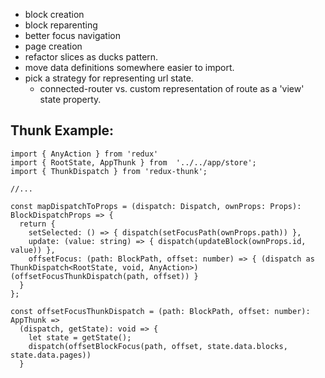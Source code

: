 * block creation
* block reparenting
* better focus navigation
* page creation
* refactor slices as ducks pattern.
* move data definitions somewhere easier to import.
* pick a strategy for representing url state.
  * connected-router vs. custom representation of route as a 'view' state property.

## Thunk Example:

```
import { AnyAction } from 'redux'
import { RootState, AppThunk } from  '../../app/store';
import { ThunkDispatch } from 'redux-thunk';

//...

const mapDispatchToProps = (dispatch: Dispatch, ownProps: Props): BlockDispatchProps => {
  return {
    setSelected: () => { dispatch(setFocusPath(ownProps.path)) },
    update: (value: string) => { dispatch(updateBlock(ownProps.id, value)) },
    offsetFocus: (path: BlockPath, offset: number) => { (dispatch as ThunkDispatch<RootState, void, AnyAction>)(offsetFocusThunkDispatch(path, offset)) }
  }
};

const offsetFocusThunkDispatch = (path: BlockPath, offset: number): AppThunk =>
  (dispatch, getState): void => {
    let state = getState();
    dispatch(offsetBlockFocus(path, offset, state.data.blocks, state.data.pages))
  }

```
